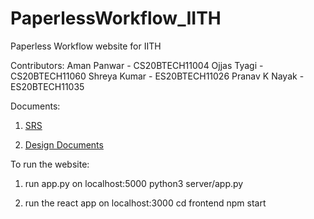 # PaperlessWorkflow_IITH
Paperless Workflow website for IITH

Contributors:
Aman Panwar - CS20BTECH11004
Ojjas Tyagi - CS20BTECH11060
Shreya Kumar - ES20BTECH11026
Pranav K Nayak - ES20BTECH11035

Documents:
1. [SRS](https://docs.google.com/document/d/1020ddoFVtQqCZmED4nl-Tph_pIU2BOV9/edit)

1. [Design Documents](https://docs.google.com/document/d/1dnO4hLkJ9_rhLL4sd5bDhel7rtweys65DMcte6g0P6o/edit)


To run the website:
1. run app.py on localhost:5000
    python3 server/app.py

1. run the react app on localhost:3000
    cd frontend
    npm start
    
